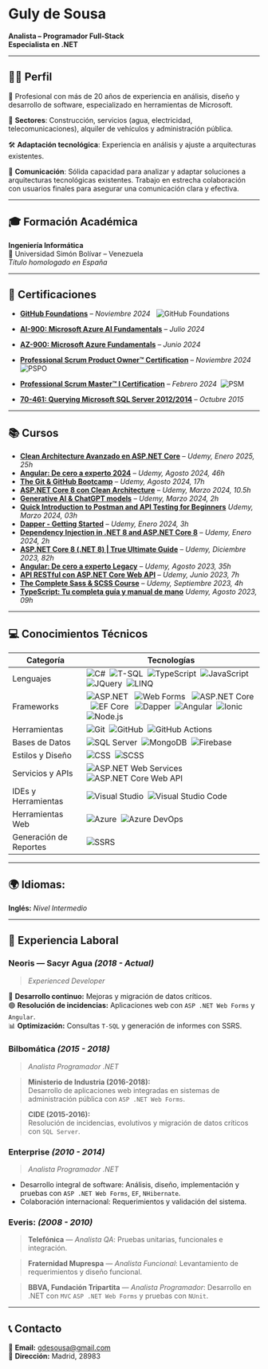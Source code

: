 <!--
**gulydesousa/gulydesousa** is a ✨ _special_ ✨ repository because its `README.md` (this file) appears on your GitHub profile.

Here are some ideas to get you started:

- 🔭 I’m currently working on ...
- 🌱 I’m currently learning ...
- 👯 I’m looking to collaborate on ...
- 🤔 I’m looking for help with ...
- 💬 Ask me about ...
- 📫 How to reach me: ...
- 😄 Pronouns: ...
- ⚡ Fun fact: ...
-->

# Guly de Sousa

**Analista – Programador Full-Stack**  
**Especialista en .NET**

---

## 👩‍💻 Perfil

🎯 Profesional con más de 20 años de experiencia en análisis, diseño y desarrollo de software, especializado en herramientas de Microsoft.

🧩 __Sectores__: Construcción, servicios (agua, electricidad, telecomunicaciones), alquiler de vehículos y administración pública.

🛠️ __Adaptación tecnológica__: Experiencia en análisis y ajuste a arquitecturas existentes.

🤝 __Comunicación__: Sólida capacidad para analizar y adaptar soluciones a arquitecturas tecnológicas existentes. Trabajo en estrecha colaboración con usuarios finales para asegurar una comunicación clara y efectiva.

---

## 🎓 Formación Académica

**Ingeniería Informática**  
📍 Universidad Simón Bolívar – Venezuela  
*Título homologado en España*



---

## 🏅 Certificaciones

- **[GitHub Foundations](https://www.credly.com/badges/dddc2ecf-c13f-46e3-be7a-953447527a96)** – *Noviembre 2024* &nbsp; ![GitHub Foundations](https://img.shields.io/badge/GitHub%20Foundations-black?style=for-the-badge&logo=github&logoColor=white&color=181717&labelColor=181717&borderRadius=12)

- **[AI-900: Microsoft Azure AI Fundamentals](https://learn.microsoft.com/api/credentials/share/en-us/GulydeSousa-5720/27E14EDF91DB5E69?sharingId=19F7185A6633D89E)** – *Julio 2024*  
- **[AZ-900: Microsoft Azure Fundamentals](https://learn.microsoft.com/api/credentials/share/en-us/GulydeSousa-5720/792318C24C3E6BA1?sharingId=19F7185A6633D89E)** – *Junio 2024*
- **[Professional Scrum Product Owner™ Certification](https://www.credly.com/badges/a8f7ebc4-e14d-4e52-b2fe-67c18211ebfb)** – *Noviembre 2024* &nbsp; ![PSPO](https://img.shields.io/badge/PSPO-green?style=for-the-badge&logo=scrum&logoColor=white&color=4CAF50&labelColor=4CAF50&borderRadius=12)
- **[Professional Scrum Master™ I Certification](https://www.credly.com/badges/0fae4bcd-1a84-4332-8681-888fc86e68ab)** – *Febrero 2024*  &nbsp;![PSM](https://img.shields.io/badge/PSM-blue?style=for-the-badge&logo=scrum&logoColor=white&color=007ACC&labelColor=007ACC&borderRadius=12)

- **[70-461: Querying Microsoft SQL Server 2012/2014](https://www.credly.com/badges/dd2fa0b6-d73e-467c-a4d7-6bfefbc9b911)** – *Octubre 2015*  

---

## 📚 Cursos
- **[Clean Architecture Avanzado en ASP.NET Core](https://udemy-certificate.s3.amazonaws.com/pdf/UC-4f503682-acb8-4dc6-b848-9008b5e0d9f8.pdf)** – *Udemy, Enero 2025, 25h*
- **[Angular: De cero a experto 2024](https://www.udemy.com/certificate/UC-4dac7d80-3cf8-4c62-b5c7-a7032685002f)** – *Udemy, Agosto 2024, 46h*
- **[The Git & GitHub Bootcamp](https://www.udemy.com/certificate/UC-74fcb5b0-f67c-4460-b5ed-f9ef52db73b9)** – *Udemy, Agosto 2024, 17h*
- **[ASP.NET Core 8 con Clean Architecture](https://www.udemy.com/certificate/UC-17c9ebf8-73e6-4a51-840c-b4b0b64e15c5)** – *Udemy, Marzo 2024, 10.5h*
- **[Generative AI & ChatGPT models](https://www.udemy.com/certificate/UC-a4f5e167-cf1a-4448-9688-f19757169d2c)** – *Udemy, Marzo 2024, 2h*
- **[Quick Introduction to Postman and API Testing for Beginners](https://www.udemy.com/certificate/UC-fc95f5db-d91c-409f-9a16-fdaf6bca844a)** *Udemy, Marzo 2024, 03h*
- **[Dapper - Getting Started](https://www.udemy.com/certificate/UC-0e3f943b-3e29-434f-99cc-4905f7b65619)** – *Udemy, Enero 2024, 3h*
- **[Dependency Injection in .NET 8 and ASP.NET Core 8](https://www.udemy.com/certificate/UC-416b1960-aeff-4677-a7bf-2fa4c1fdf53b)** – *Udemy, Enero 2024, 2h*
- **[ASP.NET Core 8 (.NET 8) | True Ultimate Guide](https://www.udemy.com/certificate/UC-269cccab-a778-4b1a-ad39-2ce1e9e3c980)** – *Udemy, Diciembre 2023, 82h*
- **[Angular: De cero a experto Legacy](https://www.udemy.com/certificate/UC-31a134a2-63b7-40dc-a632-27846d0674d8)** – *Udemy, Agosto 2023, 35h*
- **[API RESTful con ASP.NET Core Web API](https://www.udemy.com/certificate/UC-df876d16-35eb-40c3-98b5-6efa3d7d5136)** – *Udemy, Junio 2023, 7h*
- **[The Complete Sass & SCSS Course](https://www.udemy.com/certificate/UC-b34cc317-8db0-444d-9570-c2163cdbe378)** – *Udemy, Septiembre 2023, 4h*
- **[TypeScript: Tu completa guía y manual de mano](https://www.udemy.com/certificate/UC-5eb86ef5-756b-4187-838d-2b959f998af3)** *Udemy, Agosto 2023, 09h*


---

## 💻 Conocimientos Técnicos
<!--
🖥️ **Lenguajes y Frameworks:**  
  `C#`, `T-SQL`, `ASP.NET`, `Web Forms`, `ASP.NET Core`, `Entity Framework Core`, `Dapper`, `TypeScript`, `JavaScript`, `JQuery`, `LINQ`, `Angular`, `Ionic`, `Node.js` 
  
⚙️ **Herramientas y Tecnologías:**  
  `Azure`, `Azure DevOps`, `SQL Server`, `SSRS`, `Git`, `GitHub`, `GitHub Actions`, `CSS/SCSS`, `xUnit`, `NUnit`, `Firebase`, `MongoDB`, `Visual Studio 2022`, `VS Code`  

🌐 **Servicios y APIs:**  
  `ASP.NET Web Services`, `ASP.NET Core Web API`  
-->

| **Categoría**          | **Tecnologías**                                                                                 |
|------------------------|-----------------------------------------------------------------------------------------------|
| Lenguajes              | ![C#](https://img.shields.io/badge/C%23-blue?style=for-the-badge&logo=csharp&logoColor=white&color=0078D7&labelColor=0078D7&borderRadius=12)&nbsp;&nbsp;![T-SQL](https://img.shields.io/badge/T--SQL-orange?style=for-the-badge&logo=microsoft-sql-server&logoColor=white&color=FF5722&labelColor=FF5722&borderRadius=12)&nbsp;&nbsp;![TypeScript](https://img.shields.io/badge/TypeScript-blue?style=for-the-badge&logo=typescript&logoColor=white&color=007ACC&labelColor=007ACC&borderRadius=12)&nbsp;&nbsp;![JavaScript](https://img.shields.io/badge/JavaScript-yellow?style=for-the-badge&logo=javascript&logoColor=black&color=F7DF1E&labelColor=F7DF1E&borderRadius=12)&nbsp;&nbsp;![JQuery](https://img.shields.io/badge/jQuery-lightgray?style=for-the-badge&logo=jquery&logoColor=white&color=555555&labelColor=555555&borderRadius=12)&nbsp;&nbsp;![LINQ](https://img.shields.io/badge/LINQ-gray?style=for-the-badge&logo=dotnet&logoColor=white&color=6A6A6A&labelColor=6A6A6A&borderRadius=12) |
| Frameworks             | ![ASP.NET](https://img.shields.io/badge/ASP.NET-blue?style=for-the-badge&logo=aspdotnet&logoColor=white&color=0078D7&labelColor=0078D7&borderRadius=12)  &nbsp;&nbsp;![Web Forms](https://img.shields.io/badge/Web%20Forms-purple?style=for-the-badge&logo=microsoft-webforms&logoColor=white&color=6A0DAD&labelColor=6A0DAD&borderRadius=12)  &nbsp;&nbsp;![ASP.NET Core](https://img.shields.io/badge/ASP.NET%20Core-green?style=for-the-badge&logo=aspdotnetcore&logoColor=white&color=00A754&labelColor=00A754&borderRadius=12)  &nbsp;&nbsp;![EF Core](https://img.shields.io/badge/EF%20Core-blue?style=for-the-badge&logo=entity-framework&logoColor=white&color=0078D7&labelColor=0078D7&borderRadius=12)  &nbsp;&nbsp;![Dapper](https://img.shields.io/badge/Dapper-purple?style=for-the-badge&logo=dotnet&logoColor=white&color=6A0DAD&labelColor=6A0DAD&borderRadius=12)&nbsp;&nbsp;![Angular](https://img.shields.io/badge/Angular-red?style=for-the-badge&logo=angular&logoColor=white&color=DD0031&labelColor=DD0031&borderRadius=12)&nbsp;&nbsp;![Ionic](https://img.shields.io/badge/Ionic-blue?style=for-the-badge&logo=ionic&logoColor=white&color=3880FF&labelColor=3880FF&borderRadius=12)&nbsp;&nbsp;![Node.js](https://img.shields.io/badge/Node.js-green?style=for-the-badge&logo=node.js&logoColor=white&color=339933&labelColor=339933&borderRadius=12) |
| Herramientas           | ![Git](https://img.shields.io/badge/Git-gray?style=for-the-badge&logo=git&logoColor=white&color=2F2F2F&labelColor=2F2F2F&borderRadius=12)&nbsp;&nbsp;![GitHub](https://img.shields.io/badge/GitHub-green?style=for-the-badge&logo=github&logoColor=white&color=32CD32&labelColor=32CD32&borderRadius=12)&nbsp;&nbsp;![GitHub Actions](https://img.shields.io/badge/GitHub_Actions-pink?style=for-the-badge&logo=github-actions&logoColor=white&color=FF69B4&labelColor=FF69B4&borderRadius=12) |
| Bases de Datos         | ![SQL Server](https://img.shields.io/badge/SQL%20Server-blue?style=for-the-badge&logo=microsoft-sql-server&logoColor=white&color=0078D7&labelColor=0078D7&borderRadius=12)&nbsp;&nbsp;![MongoDB](https://img.shields.io/badge/MongoDB-green?style=for-the-badge&logo=mongodb&logoColor=white&color=47A248&labelColor=47A248&borderRadius=12)&nbsp;&nbsp;![Firebase](https://img.shields.io/badge/Firebase-orange?style=for-the-badge&logo=firebase&logoColor=white&color=FFA000&labelColor=FFA000&borderRadius=12) |
| Estilos y Diseño       | ![CSS](https://img.shields.io/badge/CSS-blue?style=for-the-badge&logo=css3&logoColor=white&color=0078D7&labelColor=0078D7&borderRadius=12)&nbsp;&nbsp;![SCSS](https://img.shields.io/badge/SCSS-pink?style=for-the-badge&logo=sass&logoColor=white&color=FF69B4&labelColor=FF69B4&borderRadius=12) |
| Servicios y APIs       | ![ASP.NET Web Services](https://img.shields.io/badge/ASP.NET%20Web%20Services-blue?style=for-the-badge&logo=aspdotnet&logoColor=white&color=0078D7&labelColor=0078D7&borderRadius=12)&nbsp;&nbsp;![ASP.NET Core Web API](https://img.shields.io/badge/ASP.NET%20Core%20Web%20API-green?style=for-the-badge&logo=aspdotnetcore&logoColor=white&color=00A754&labelColor=00A754&borderRadius=12) |
| IDEs y Herramientas      | ![Visual Studio](https://img.shields.io/badge/Visual%20Studio-purple?style=for-the-badge&logo=visual-studio&logoColor=white&color=6A0DAD&labelColor=6A0DAD&borderRadius=12)&nbsp;&nbsp;![Visual Studio Code](https://img.shields.io/badge/Visual%20Studio%20Code-lightblue?style=for-the-badge&logo=visual-studio-code&logoColor=white&color=007ACC&labelColor=007ACC&borderRadius=12) |
| Herramientas Web      | ![Azure](https://img.shields.io/badge/Azure-blue?style=for-the-badge&logo=azure&logoColor=white&color=0078D7&labelColor=0078D7&borderRadius=12)&nbsp;&nbsp;![Azure DevOps](https://img.shields.io/badge/Azure%20DevOps-teal?style=for-the-badge&logo=azure-devops&logoColor=white&color=0084B4&labelColor=0084B4&borderRadius=12) |
| Generación de Reportes | ![SSRS](https://img.shields.io/badge/SSRS-blue?style=for-the-badge&logo=microsoft-sql-server-reporting-services&logoColor=white&color=0078D7&labelColor=0078D7&borderRadius=12) |

---

## 🌍 Idiomas:
**Inglés:**  *Nivel Intermedio*  

---

## 🏢 Experiencia Laboral

### Neoris — Sacyr Agua *(2018 - Actual)*  
> *Experienced Developer*

🚀 **Desarrollo continuo:** Mejoras y migración de datos críticos.  
🟢 **Resolución de incidencias:** Aplicaciones web con `ASP .NET Web Forms` y `Angular`.  
📊 **Optimización:** Consultas `T-SQL` y generación de informes con SSRS.  

### Bilbomática *(2015 - 2018)* 
> *Analista Programador .NET*

> **Ministerio de Industria (2016-2018):**  
  Desarrollo de aplicaciones web integradas en sistemas de administración pública con `ASP .NET Web Forms`.  
  
> **CIDE (2015-2016):**  
  Resolución de incidencias, evolutivos y migración de datos críticos con `SQL Server`.  

### Enterprise *(2010 - 2014)*  
> *Analista Programador .NET*

- Desarrollo integral de software: Análisis, diseño, implementación y pruebas  con `ASP .NET Web Forms`, `EF`, `NHibernate`.
- Colaboración internacional: Requerimientos y validación del sistema.  

### Everis: *(2008 - 2010)*  
> **Telefónica** — *Analista QA*: Pruebas unitarias, funcionales e integración.  

> **Fraternidad Muprespa** — *Analista Funcional*:  Levantamiento de requerimientos y diseño funcional.  

> **BBVA, Fundación Tripartita**  — *Analista Programador*:  Desarrollo en .NET con `MVC` `ASP .NET Web Forms` y pruebas con `NUnit`.  


---

## 📞 Contacto
📧 **Email:** gdesousa@gmail.com  
📍 **Dirección:** Madrid, 28983  
